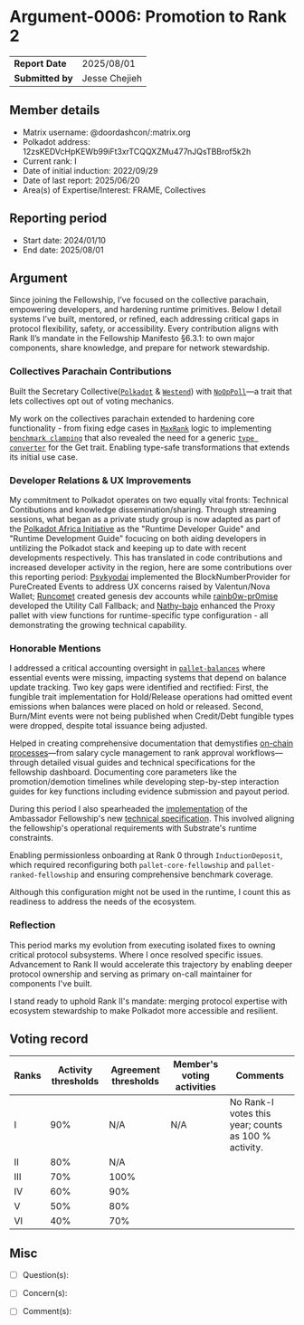 # Argument-0006: Promotion to Rank 2

|                 |                                                                                             |
| --------------- | ------------------------------------------------------------------------------------------- |
| **Report Date** | 2025/08/01                                                             |
| **Submitted by**| Jesse Chejieh                                                                        |


## Member details

- Matrix username: @doordashcon/:matrix.org
- Polkadot address: 12zsKEDVcHpKEWb99iFt3xrTCQQXZMu477nJQsTBBrof5k2h
- Current rank: I
- Date of initial induction: 2022/09/29
- Date of last report: 2025/06/20
- Area(s) of Expertise/Interest: FRAME, Collectives


## Reporting period

- Start date: 2024/01/10
- End date: 2025/08/01


## Argument
Since joining the Fellowship, I’ve focused on the collective parachain, empowering developers, and hardening runtime primitives. Below I detail systems I’ve built, mentored, or refined, each addressing critical gaps in protocol flexibility, safety, or accessibility. Every contribution aligns with Rank II’s mandate in the Fellowship Manifesto §6.3.1: to own major components, share knowledge, and prepare for network stewardship.


### Collectives Parachain Contributions

Built the Secretary Collective([`Polkadot`](https://github.com/polkadot-fellows/runtimes/pull/347) & [`Westend`](https://github.com/paritytech/polkadot-sdk/pull/9024)) with [`NoOpPoll`](https://github.com/paritytech/polkadot-sdk/pull/5311)—a trait that lets collectives opt out of voting mechanics.

My work on the collectives parachain extended to hardening core functionality - from fixing edge cases in [`MaxRank`](https://github.com/paritytech/polkadot-sdk/pull/3393) logic to implementing [`benchmark clamping`](https://github.com/paritytech/polkadot-sdk/pull/7720) that also revealed the need for a generic [`type converter`](https://github.com/paritytech/parity-common/pull/909) for the Get trait. Enabling type-safe transformations that extends its initial use case.


### Developer Relations & UX Improvements

My commitment to Polkadot operates on two equally vital fronts: Technical Contibutions and knowledge dissemination/sharing. Through streaming sessions, what began as a private study group is now adapted as part of the [Polkadot Africa Initiative](https://www.youtube.com/watch?v=4b46skkPMi4&list=PL9kJus-1a41k2QQAdhcUFto6-XGrYq0La&index=2) as the "Runtime Developer Guide" and "Runtime Development Guide" focucing on both aiding developers in untilizing the Polkadot stack and keeping up to date with recent developments respectively. This has translated in code contributions and increased developer activity in the region, here are some contributions over this reporting period: [Psykyodai](https://github.com/paritytech/polkadot-sdk/pull/9107) implemented the BlockNumberProvider for PureCreated Events to address UX concerns raised by Valentun/Nova Wallet; [Runcomet](https://github.com/paritytech/polkadot-sdk/pull/6267) created genesis dev accounts while [rainb0w-pr0mise](https://github.com/paritytech/polkadot-sdk/pull/6321) developed the Utility Call Fallback; and [Nathy-bajo](https://github.com/paritytech/polkadot-sdk/pull/7320) enhanced the Proxy pallet with view functions for runtime-specific type configuration - all demonstrating the growing technical capability.



### Honorable Mentions

I addressed a critical accounting oversight in [`pallet-balances`](https://github.com/paritytech/polkadot-sdk/issues/6974) where essential events were missing, impacting systems that depend on balance update tracking. Two key gaps were identified and rectified: First, the fungible trait implementation for Hold/Release operations had omitted event emissions when balances were placed on hold or released. Second, Burn/Mint events were not being published when Credit/Debt fungible types were dropped, despite total issuance being adjusted.

Helped in creating comprehensive documentation that demystifies [on-chain processes](https://github.com/polkadot-fellows/dashboard/pull/134)—from salary cycle management to rank approval workflows—through detailed visual guides and technical specifications for the fellowship dashboard. Documenting core parameters like the promotion/demotion timelines while developing step-by-step interaction guides for key functions including evidence submission and payout period.

During this period I also spearheaded the [implementation](https://github.com/polkadot-fellows/runtimes/pull/736) of the Ambassador Fellowship's new [technical specification](https://docs.google.com/document/d/1Y9O8AoRx-4g0kAwOZAEblTu8RSAUgnqNSzie_TXy0go/edit?tab=t.y6mnd3cxgh81). This involved aligning the fellowship's operational requirements with Substrate's runtime constraints.

Enabling permissionless onboarding at Rank 0 through `InductionDeposit`, which required reconfiguring both `pallet-core-fellowship` and `pallet-ranked-fellowship` and ensuring comprehensive benchmark coverage.

Although this configuration might not be used in the runtime, I count this as readiness to address the needs of the ecosystem.


### Reflection

This period marks my evolution from executing isolated fixes to owning critical protocol subsystems. Where I once resolved specific issues. Advancement to Rank II would accelerate this trajectory by enabling deeper protocol ownership and serving as primary on-call maintainer for components I've built.

I stand ready to uphold Rank II's mandate: merging protocol expertise with ecosystem stewardship to make Polkadot more accessible and resilient.

## Voting record

|  Ranks | Activity thresholds | Agreement thresholds | Member's voting activities | Comments |
|---|---|---|---|---|
|I  |90%   |N/A   | N/A  | No Rank-I votes this year; counts as 100 % activity. |
|II |80%   |N/A   |   |  |
|III|70%   |100%  |   |  |
|IV |60%   |90%   |   |  |
|V  |50%   |80%   |   |  |
|VI |40%   |70%   |   |  |


## Misc

- [ ] Question(s): 

- [ ] Concern(s): 

- [ ] Comment(s): 

